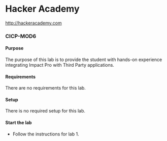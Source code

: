 Hacker Academy
==============
http://hackeracademy.com

### CICP-MOD6

#### Purpose
The purpose of this lab is to provide the student with hands-on experience integrating Impact Pro with Third Party applications.

#### Requirements
There are no requirements for this lab.

#### Setup
There is no required setup for this lab.

#### Start the lab
* Follow the instructions for lab 1.
